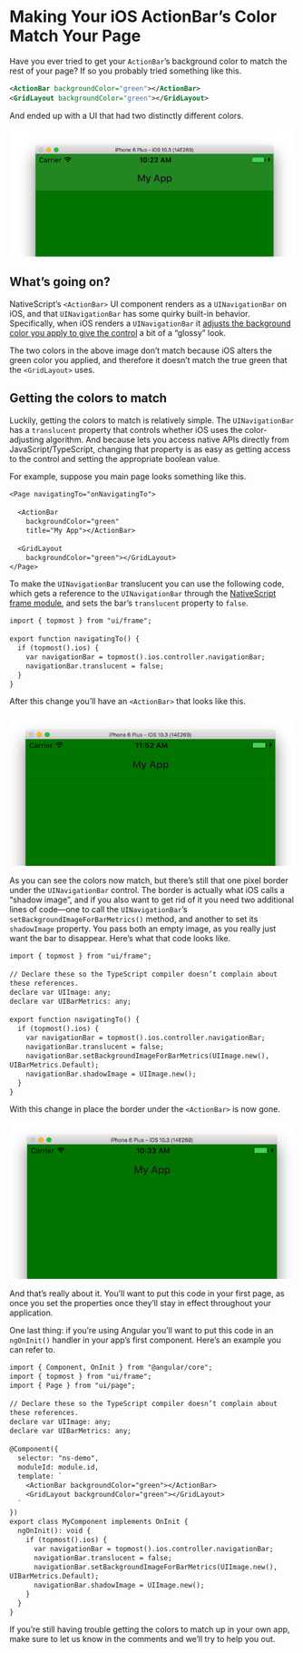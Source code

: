 # Making Your iOS ActionBar’s Color Match Your Page

Have you ever tried to get your `ActionBar`’s background color to match the rest of your page? If so you probably tried something like this.

``` XML
<ActionBar backgroundColor="green"></ActionBar>
<GridLayout backgroundColor="green"></GridLayout>
```

And ended up with a UI that had two distinctly different colors.

![](before.png)

## What’s going on?

NativeScript’s `<ActionBar>` UI component renders as a `UINavigationBar` on iOS, and that `UINavigationBar` has some quirky built-in behavior. Specifically, when iOS renders a `UINavigationBar` it [adjusts the background color you apply to give the control](https://stackoverflow.com/questions/22844253/uinavigationbar-background-color-not-the-exact-uicolor-i-set-it-to#answer-41928652) a bit of a “glossy” look.

The two colors in the above image don’t match because iOS alters the green color you applied, and therefore it doesn’t match the true green that the `<GridLayout>` uses.

## Getting the colors to match

Luckily, getting the colors to match is relatively simple. The `UINavigationBar` has a `translucent` property that controls whether iOS uses the color-adjusting algorithm. And because lets you access native APIs directly from JavaScript/TypeScript, changing that property is as easy as getting access to the control and setting the appropriate boolean value.

For example, suppose you main page looks something like this.

```
<Page navigatingTo="onNavigatingTo">

  <ActionBar
    backgroundColor="green"
    title="My App"></ActionBar>

  <GridLayout
    backgroundColor="green"></GridLayout>
</Page>
```

To make the `UINavigationBar` translucent you can use the following code, which gets a reference to the `UINavigationBar` through the [NativeScript frame module](https://docs.nativescript.org/cookbook/ui/frame), and sets the bar’s `translucent` property to `false`.

```
import { topmost } from "ui/frame";

export function navigatingTo() {
  if (topmost().ios) {
    var navigationBar = topmost().ios.controller.navigationBar;
    navigationBar.translucent = false;
  }
}
```

After this change you’ll have an `<ActionBar>` that looks like this.

![](after1.png)

As you can see the colors now match, but there’s still that one pixel border under the `UINavigationBar` control. The border is actually what iOS calls a “shadow image”, and if you also want to get rid of it you need two additional lines of code—one to call the `UINavigationBar`’s `setBackgroundImageForBarMetrics()` method, and another to set its `shadowImage` property. You pass both an empty image, as you really just want the bar to disappear. Here’s what that code looks like.

```
import { topmost } from "ui/frame";

// Declare these so the TypeScript compiler doesn’t complain about these references.
declare var UIImage: any;
declare var UIBarMetrics: any;

export function navigatingTo() {
  if (topmost().ios) {
    var navigationBar = topmost().ios.controller.navigationBar;
    navigationBar.translucent = false;
    navigationBar.setBackgroundImageForBarMetrics(UIImage.new(), UIBarMetrics.Default);
    navigationBar.shadowImage = UIImage.new();
  }
}
```

With this change in place the border under the `<ActionBar>` is now gone.

![](after2.png)

And that’s really about it. You’ll want to put this code in your first page, as once you set the properties once they’ll stay in effect throughout your application.

One last thing: if you’re using Angular you’ll want to put this code in an `ngOnInit()` handler in your app’s first component. Here’s an example you can refer to.

```
import { Component, OnInit } from "@angular/core";
import { topmost } from "ui/frame";
import { Page } from "ui/page";

// Declare these so the TypeScript compiler doesn’t complain about these references.
declare var UIImage: any;
declare var UIBarMetrics: any;

@Component({
  selector: "ns-demo",
  moduleId: module.id,
  template: `
    <ActionBar backgroundColor="green"></ActionBar>
    <GridLayout backgroundColor="green"></GridLayout>
  `
})
export class MyComponent implements OnInit {
  ngOnInit(): void {
    if (topmost().ios) {
      var navigationBar = topmost().ios.controller.navigationBar;
      navigationBar.translucent = false;
      navigationBar.setBackgroundImageForBarMetrics(UIImage.new(), UIBarMetrics.Default);
      navigationBar.shadowImage = UIImage.new();
    }
  }
}

```

If you’re still having trouble getting the colors to match up in your own app, make sure to let us know in the comments and we’ll try to help you out.